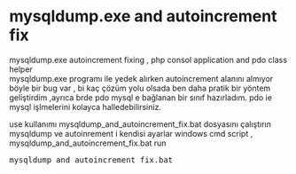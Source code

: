 # mysqldump.exe and autoincrement fix
mysqldump.exe autoincrement fixing , php consol application and pdo class helper 
<br>
mysqldump.exe programı ile yedek alırken autoincrement alanını almıyor böyle bir bug var , bi kaç çözüm yolu olsada ben daha pratik bir yöntem geliştirdim ,ayrıca brde pdo mysql e bağlanan bir sınıf hazırladım. pdo ie mysql işlmelerini kolayca halledebilirsiniz.

use 
kullanımı mysqldump_and_autoincrement_fix.bat dosyasını çalıştırın mysqldump ve autoinrement i kendisi ayarlar 
windows cmd script ,  mysqldump_and_autoincrement_fix.bat run 
<pre>mysqldump_and_autoincrement_fix.bat</pre>
